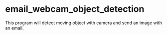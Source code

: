 # email_webcam_object_detection
This program will detect moving object with camera and send an image with an email.
